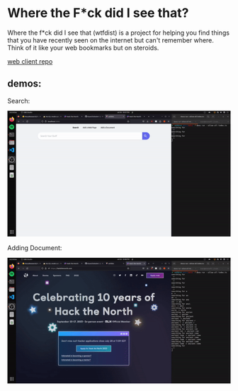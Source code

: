 # Where the F\*ck did I see that?

Where the f\*ck did I see that (wtfdist) is a project for helping you find things that you have recently seen on the internet but can't remember where. Think of it like your web bookmarks but on steroids.

[web client repo](https://github.com/EvanChisholm1/wtfdist-client)

## demos:

Search:

![video of wtfdist searching for ancient rome](./search-demo.gif "Search Demo")

Adding Document:

![video of wtfdist adding Hack the North to it's index](./add-webpage-demo.gif "Index Demo")
